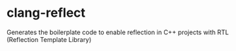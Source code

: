 # clang-reflect
Generates the boilerplate code to enable reflection in C++ projects with RTL (Reflection Template Library)
